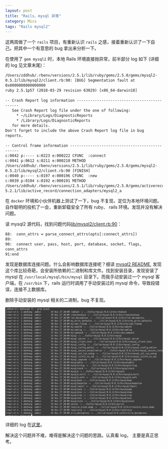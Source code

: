 ```yaml
---
layout: post
title: "Rails、mysql 异常"
category: Mics
tags: "Rails mysql2"
---
```


这两周做了一个 `rails` 项目，有重新认识 `rails` 之感，接着重新认识了一下自己。把其中一个有意思的 bug 拿出来分析一下。

<!-- more -->

在使用了 `gem mysql2` 时，本地 Rails 环境直接抛异常，前半部分 log 如下 (详细的 log 见文章末尾)：

```
/Users/zddhub/.rbenv/versions/2.5.1/lib/ruby/gems/2.5.0/gems/mysql2-0.5.2/lib/mysql2/client.rb:90: [BUG] Segmentation fault at 0x0000000000000000
ruby 2.5.1p57 (2018-03-29 revision 63029) [x86_64-darwin18]

-- Crash Report log information --------------------------------------------
   See Crash Report log file under the one of following:
     * ~/Library/Logs/DiagnosticReports
     * /Library/Logs/DiagnosticReports
   for more details.
Don't forget to include the above Crash Report log file in bug reports.

-- Control frame information -----------------------------------------------
c:0042 p:---- s:0223 e:000222 CFUNC  :connect
c:0041 p:0612 s:0211 e:000210 METHOD /Users/zddhub/.rbenv/versions/2.5.1/lib/ruby/gems/2.5.0/gems/mysql2-0.5.2/lib/mysql2/client.rb:90 [FINISH]
c:0040 p:---- s:0197 e:000196 CFUNC  :new
c:0039 p:0104 s:0192 e:000191 METHOD /Users/zddhub/.rbenv/versions/2.5.1/lib/ruby/gems/2.5.0/gems/activerecord-5.2.1/lib/active_record/connection_adapters/mysql2_a
```

在 `docker` 环境和小伙伴机器上测试了一下，bug 不复现，定位为本地环境问题。自作聪明的投机了一会，重新卸载安全了所有 ruby、 rails 环境。发现并没有解决问题。

读 mysql2 源代码，找到问题代码[lib/mysql2/client.rb:90](https://github.com/brianmario/mysql2/blob/c578718cb9adc49117358162256420d977381060/lib/mysql2/client.rb#L90)：

```
88:  conn_attrs = parse_connect_attrs(opts[:connect_attrs])
89:
90:  connect user, pass, host, port, database, socket, flags, conn_attrs
91:end
```

发现是数据库连接问题。什么会影响数据库连接呢？细读 [mysql2 README](https://github.com/brianmario/mysql2), 发现这个库比较奇葩，会安装所依赖的二进制和库文件。找到安装目录，发现安装了 mysql 在 `/usr/local/mysql/bin/mysql` 目录下。而我手动安装过一个 mysql 客户端，在 `/usr/bin` 下，rails 运行时调用了手动安装过的 mysql 命令，导致段错误，连接不上数据库。

删除手动安装的 mysql 相关的二进制，bug 不复现。

![mysql bin](/assets/images/2018-11-22/mysql_command.jpg)

详细的 log 在[这里](/assets/images/2018-11-22/mysql2_bug.log)。

解决这个问题并不难，难得是解决这个问题的思路。认真看 log， 主要是真正思考。

